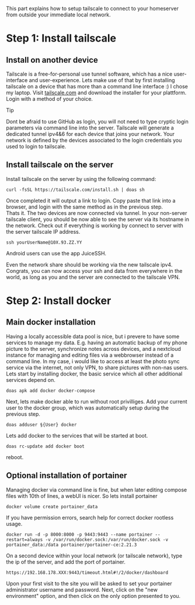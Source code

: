 This part explains how to setup tailscale to connect to your homeserver from outside your immediate local network. 

# Step 1: Install tailscale
## Install on another device
Tailscale is a free-for-personal use tunnel software, which has a nice user-interface and user-experience. Lets make use of that by first installing tailscale on a device that has more than a command line interface :) I chose my laptop. Visit [tailscale.com](https://tailscale.com/) and download the installer for your plattform. Login with a method of your choice.
> [!Tip]
> Dont be afraid to use GitHub as login, you will not need to type cryptic login parameters via command line into the server.
Tailscale will generate a dedicated tunnel ipv4&6 for each device that joins your network. Your network is defined by the devices associated to the login credentials you used to login to tailscale. 
## Install tailscale on the server
Install tailscale on the server by using the following command:
```
curl -fsSL https://tailscale.com/install.sh | doas sh
```
Once completed it will output a link to login. Copy paste that link into a browser, and login with the same method as in the previous step.  
Thats it. The two devices are now connected via tunnel. In your non-server tailscale client, you should be now able to see the server via its hostname in the network. Check out if everything is working by connect to server with the server tailscale IP address.
```
ssh yourUserName@10X.93.ZZ.YY
```
Android users can use the app JuiceSSH.
  
Even the network share should be working via the new tailscale ipv4. Congrats, you can now access your ssh and data from everywhere in the world, as long as you and the server are connected to the tailscale VPN. 

# Step 2: Install docker
## Main docker installation
Having a locally accessible data pool is nice, but i prevere to have some services to manage my data. E.g. having an automatic backup of my phone picture to the server, synchronize notes across devices, and a nextcloud instance for managing and editing files via a webbrowser instead of a command line. In my case, i would like to access at least the photo sync service via the internet, not only VPN, to share pictures with non-nas users. 
Lets start by installing docker, the basic service which all other additional services depend on.
```
doas apk add docker docker-compose
```
Next, lets make docker able to run without root privilliges. Add your current user to the docker group, which was automatically setup during the previous step.
```
doas adduser §{User} docker
```
Lets add docker to the services that will be started at boot.
```
doas rc-update add docker boot
```
reboot.
## Optional installation of portainer
Managing docker via command line is fine, but when later editing compose files with 10th of lines, a webUI is nicer. So lets install portainer
```
docker volume create portainer_data
```
If you have permission errors, search help for correct docker rootless usage.
```
docker run -d -p 8000:8000 -p 9443:9443 --name portainer --restart=always -v /var/run/docker.sock:/var/run/docker.sock -v portainer_data:/data portainer/portainer-ce:2.21.3
```
On a second device within your local network (or tailscale network), type the ip of the server, and add the port of portainer.
```
https://192.168.178.XXX:9443/timeout.html#!/2/docker/dashboard
```
Upon your first visit to the site you will be asked to set your portainer administrator username and password. Next, click on the "new environment" option, and then click on the only option presented to you.
